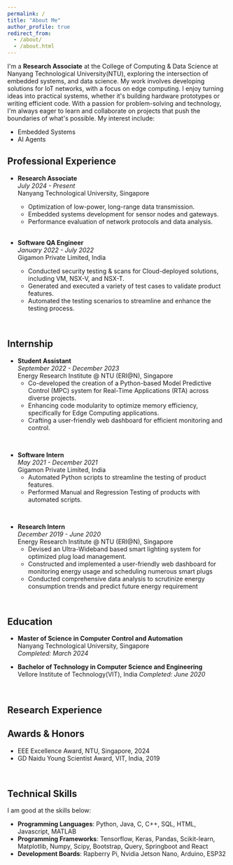 ```yaml
---
permalink: /
title: "About Me"
author_profile: true
redirect_from: 
  - /about/
  - /about.html
---
```



I'm a **Research Associate** at the College of Computing & Data Science at Nanyang Technological University(NTU), exploring the intersection of embedded systems, and data science. My work involves developing solutions for IoT networks, with a focus on edge computing. I enjoy turning ideas into practical systems, whether it's building hardware prototypes or writing efficient code. With a passion for problem-solving and technology, I'm always eager to learn and collaborate on projects that push the boundaries of what's possible. My interest include: 

 - Embedded Systems
 - AI Agents

## Professional Experience

- **Research Associate**   
  *July 2024 - Present*  
  Nanyang Technological University, Singapore  
  - Optimization of low-power, long-range data transmission.
  - Embedded systems development for sensor nodes and gateways.
  - Performance evaluation of network protocols and data analysis.
  <br/>

- **Software QA Engineer**  
  *January 2022 - July 2022*   
  Gigamon Private Limited, India
  - Conducted security testing & scans for Cloud-deployed solutions, including VM, NSX-V, and NSX-T.
  - Generated and executed a variety of test cases to validate product features. 
  - Automated the testing scenarios to streamline and enhance the testing process.
 <br/>

## Internship

- **Student Assistant**  
  *September 2022 - December 2023*   
  Energy Research Institute @ NTU (ERI@N), Singapore  
  - Co-developed the creation of a Python-based Model Predictive Control (MPC) system for Real-Time Applications (RTA) across diverse projects.
  - Enhancing code modularity to optimize memory efficiency, specifically for Edge Computing applications.
  - Crafting a user-friendly web dashboard for efficient monitoring and control. 
 <br/>

- **Software Intern**  
  *May 2021 - December 2021*   
  Gigamon Private Limited, India
  - Automated Python scripts to streamline the testing of product features.
  - Performed Manual and Regression Testing of products with automated scripts.
 <br/>

- **Research Intern**  
  *December 2019 - June 2020*   
  Energy Research Institute @ NTU (ERI@N), Singapore 
  - Devised an Ultra-Wideband based smart lighting system for optimized plug load management.
  - Constructed and implemented a user-friendly web dashboard for monitoring energy usage and scheduling numerous smart plugs 
  - Conducted comprehensive data analysis to scrutinize energy consumption trends and predict future energy requirement
 <br/>

## Education

- **Master of Science in Computer Control and Automation**  
  Nanyang Technological University, Singapore  
  *Completed: March 2024*

- **Bachelor of Technology in Computer Science and Engineering**  
  Vellore Institute of Technology(VIT), India
  *Completed: June 2020*
 <br/>

## Research Experience
<!-- 
- **AI Singapore: Automated assessment of trustworthiness for AI Training Programs**  
  *Dec 2023 - Present*  
  Introduces a theoretical approach that leverages regret minimization within a teacher-student framework to provide immediate training feedback and fairness comparison. Allowing sample efficiency while preserving optimal solution. 

- **AI Singapore: ML safety navigation algorithm for CPS system**  
  *Status: Paper Accepted, Oct 2022 - Oct 2024*  
  We modeled the problem of lane-keeping as a constrained optimization problem and presented a constrained RL based solution to the problem. The weight coefficients are adaptively learned without scenario-specific tuning and grid search. Empirically, we observe that our approach surpasses traditional RL-based approaches.

- **Mechanical Engineering Project: Individual Voting for RL and Search-based Algorithm Combination in Multi-agent Pathfinding**  
  *Aug 2021~Oct 2022*  
  Proposed an Individual Voting mechanism to optimize the pathfinding algorithm's performance in dead/livelock situations. A decentralized RL algorithm and a centralized search-based algorithm are learned to combine.  

- **Final Year Project: Reinforcement Learning in Continuous Control Problem**  
  *Sept 2020 - May 2021*  
  Implemented a RL-based algorithm for robust manipulator operation using RGB image inputs and Cartesian coordinate outputs. Achieved autonomous grasping for diverse workpiece structures. -->

## Awards & Honors
- EEE Excellence Award, NTU, Singapore, 2024
- GD Naidu Young Scientist Award, VIT, India, 2019
<br/>

## Technical Skills
I am good at the skills below:
- **Programming Languages**: Python, Java, C, C++, SQL, HTML, Javascript, MATLAB 
- **Programming Frameworks**:  Tensorflow, Keras, Pandas, Scikit-learn, Matplotlib, Numpy, Scipy, Bootstrap, Query, Springboot and React
- **Development Boards**: Rapberry Pi, Nvidia Jetson Nano, Arduino, ESP32 

<!-- 
A data-driven personal website
======
Like many other Jekyll-based GitHub Pages templates, Academic Pages makes you separate the website's content from its form. The content & metadata of your website are in structured markdown files, while various other files constitute the theme, specifying how to transform that content & metadata into HTML pages. You keep these various markdown (.md), YAML (.yml), HTML, and CSS files in a public GitHub repository. Each time you commit and push an update to the repository, the [GitHub pages](https://pages.github.com/) service creates static HTML pages based on these files, which are hosted on GitHub's servers free of charge.

Many of the features of dynamic content management systems (like Wordpress) can be achieved in this fashion, using a fraction of the computational resources and with far less vulnerability to hacking and DDoSing. You can also modify the theme to your heart's content without touching the content of your site. If you get to a point where you've broken something in Jekyll/HTML/CSS beyond repair, your markdown files describing your talks, publications, etc. are safe. You can rollback the changes or even delete the repository and start over - just be sure to save the markdown files! Finally, you can also write scripts that process the structured data on the site, such as [this one](https://github.com/academicpages/academicpages.github.io/blob/master/talkmap.ipynb) that analyzes metadata in pages about talks to display [a map of every location you've given a talk](https://academicpages.github.io/talkmap.html).

Getting started
======
1. Register a GitHub account if you don't have one and confirm your e-mail (required!)
1. Fork [this template](https://github.com/academicpages/academicpages.github.io) by clicking the "Use this template" button in the top right. 
1. Go to the repository's settings (rightmost item in the tabs that start with "Code", should be below "Unwatch"). Rename the repository "[your GitHub username].github.io", which will also be your website's URL.
1. Set site-wide configuration and create content & metadata (see below -- also see [this set of diffs](http://archive.is/3TPas) showing what files were changed to set up [an example site](https://getorg-testacct.github.io) for a user with the username "getorg-testacct")
1. Upload any files (like PDFs, .zip files, etc.) to the files/ directory. They will appear at https://[your GitHub username].github.io/files/example.pdf.  
1. Check status by going to the repository settings, in the "GitHub pages" section

Site-wide configuration
------
The main configuration file for the site is in the base directory in [_config.yml](https://github.com/academicpages/academicpages.github.io/blob/master/_config.yml), which defines the content in the sidebars and other site-wide features. You will need to replace the default variables with ones about yourself and your site's github repository. The configuration file for the top menu is in [_data/navigation.yml](https://github.com/academicpages/academicpages.github.io/blob/master/_data/navigation.yml). For example, if you don't have a portfolio or blog posts, you can remove those items from that navigation.yml file to remove them from the header. 

Create content & metadata
------
For site content, there is one markdown file for each type of content, which are stored in directories like _publications, _talks, _posts, _teaching, or _pages. For example, each talk is a markdown file in the [_talks directory](https://github.com/academicpages/academicpages.github.io/tree/master/_talks). At the top of each markdown file is structured data in YAML about the talk, which the theme will parse to do lots of cool stuff. The same structured data about a talk is used to generate the list of talks on the [Talks page](https://academicpages.github.io/talks), each [individual page](https://academicpages.github.io/talks/2012-03-01-talk-1) for specific talks, the talks section for the [CV page](https://academicpages.github.io/cv), and the [map of places you've given a talk](https://academicpages.github.io/talkmap.html) (if you run this [python file](https://github.com/academicpages/academicpages.github.io/blob/master/talkmap.py) or [Jupyter notebook](https://github.com/academicpages/academicpages.github.io/blob/master/talkmap.ipynb), which creates the HTML for the map based on the contents of the _talks directory).

**Markdown generator**

The repository includes [a set of Jupyter notebooks](https://github.com/academicpages/academicpages.github.io/tree/master/markdown_generator
) that converts a CSV containing structured data about talks or presentations into individual markdown files that will be properly formatted for the Academic Pages template. The sample CSVs in that directory are the ones I used to create my own personal website at stuartgeiger.com. My usual workflow is that I keep a spreadsheet of my publications and talks, then run the code in these notebooks to generate the markdown files, then commit and push them to the GitHub repository.

How to edit your site's GitHub repository
------
Many people use a git client to create files on their local computer and then push them to GitHub's servers. If you are not familiar with git, you can directly edit these configuration and markdown files directly in the github.com interface. Navigate to a file (like [this one](https://github.com/academicpages/academicpages.github.io/blob/master/_talks/2012-03-01-talk-1.md) and click the pencil icon in the top right of the content preview (to the right of the "Raw | Blame | History" buttons). You can delete a file by clicking the trashcan icon to the right of the pencil icon. You can also create new files or upload files by navigating to a directory and clicking the "Create new file" or "Upload files" buttons. 

Example: editing a markdown file for a talk
![Editing a markdown file for a talk](/images/editing-talk.png)

For more info
------
More info about configuring Academic Pages can be found in [the guide](https://academicpages.github.io/markdown/), the [growing wiki](https://github.com/academicpages/academicpages.github.io/wiki), and you can always [ask a question on GitHub](https://github.com/academicpages/academicpages.github.io/discussions). The [guides for the Minimal Mistakes theme](https://mmistakes.github.io/minimal-mistakes/docs/configuration/) (which this theme was forked from) might also be helpful. 
-->
